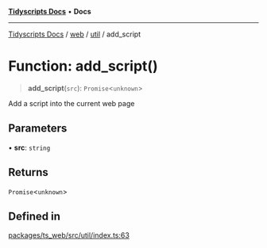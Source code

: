 [**Tidyscripts Docs**](../../../../../README.md) • **Docs**

***

[Tidyscripts Docs](../../../../../globals.md) / [web](../../../README.md) / [util](../README.md) / add\_script

# Function: add\_script()

> **add\_script**(`src`): `Promise`\<`unknown`\>

Add a script into the current web page

## Parameters

• **src**: `string`

## Returns

`Promise`\<`unknown`\>

## Defined in

[packages/ts\_web/src/util/index.ts:63](https://github.com/sheunaluko/tidyscripts/blob/master/packages/ts_web/src/util/index.ts#L63)
